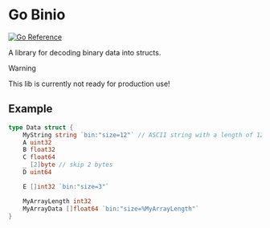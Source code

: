 # Go Binio
[![Go Reference](https://pkg.go.dev/badge/github.com/KlemensWinter/binio.svg)](https://pkg.go.dev/github.com/KlemensWinter/binio)

A library for decoding binary data into structs.

> [!WARNING]  
> This lib is currently not ready for production use!



## Example
```go
type Data struct {
	MyString string `bin:"size=12"` // ASCII string with a length of 12
	A uint32
    B float32
    C float64
	_ [2]byte // skip 2 bytes
	D uint64

    E []int32 `bin:"size=3"`

    MyArrayLength int32
    MyArrayData []float64 `bin:"size=%MyArrayLength"`
}
```




